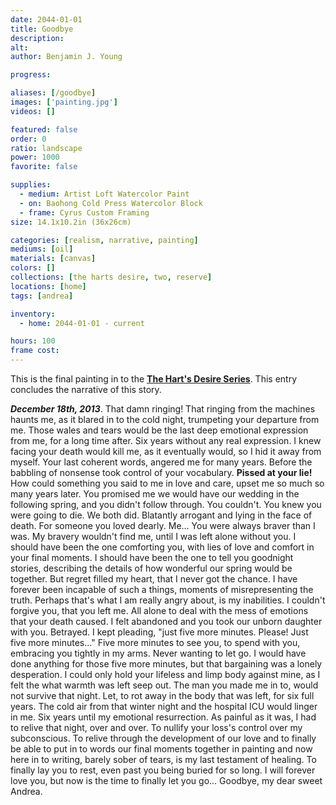 ```yaml
---
date: 2044-01-01
title: Goodbye
description: 
alt: 
author: Benjamin J. Young

progress: 

aliases: [/goodbye]
images: ['painting.jpg']
videos: []

featured: false
order: 0
ratio: landscape
power: 1000
favorite: false

supplies:
  - medium: Artist Loft Watercolor Paint
  - on: Baohong Cold Press Watercolor Block
  - frame: Cyrus Custom Framing
size: 14.1x10.2in (36x26cm)

categories: [realism, narrative, painting]
mediums: [oil]
materials: [canvas]
colors: []
collections: [the harts desire, two, reserve]
locations: [home]
tags: [andrea]

inventory:
  - home: 2044-01-01 - current

hours: 100
frame cost: 
---
```


This is the final painting in to the **[The Hart's Desire Series](/collections/the-harts-desire)**. This entry concludes the narrative of this story.

___December 18th, 2013___. That damn ringing! That ringing from the machines haunts me, as it blared in to the cold night, trumpeting your departure from me. Those wales and tears would be the last deep emotional expression from me, for a long time after. Six years without any real expression. I knew facing your death would kill me, as it eventually would, so I hid it away from myself. Your last coherent words, angered me for many years. Before the babbling of nonsense took control of your vocabulary. **Pissed at your lie!** How could something you said to me in love and care, upset me so much so many years later. You promised me we would have our wedding in the following spring, and you didn't follow through. You couldn't. You knew you were going to die. We both did. Blatantly arrogant and lying in the face of death. For someone you loved dearly. Me... You were always braver than I was. My bravery wouldn't find me, until I was left alone without you. I should have been the one comforting you, with lies of love and comfort in your final moments. I should have been the one to tell you goodnight stories, describing the details of how wonderful our spring would be together. But regret filled my heart, that I never got the chance. I have forever been incapable of such a things, moments of misrepresenting the truth. Perhaps that's what I am really angry about, is my inabilities. I couldn't forgive you, that you left me. All alone to deal with the mess of emotions that your death caused. I felt abandoned and you took our unborn daughter with you. Betrayed. I kept pleading, "just five more minutes. Please! Just five more minutes..." Five more minutes to see you, to spend with you, embracing you tightly in my arms. Never wanting to let go. I would have done anything for those five more minutes, but that bargaining was a lonely desperation. I could only hold your lifeless and limp body against mine, as I felt the what warmth was left seep out. The man you made me in to, would not survive that night. Let, to rot away in the body that was left, for six full years. The cold air from that winter night and the hospital ICU would linger in me. Six years until my emotional resurrection. As painful as it was, I had to relive that night, over and over. To nullify your loss's control over my subconscious. To relive through the development of our love and to finally be able to put in to words our final moments together in painting and now here in to writing, barely sober of tears, is my last testament of healing. To finally lay you to rest, even past you being buried for so long. I will forever love you, but now is the time to finally let you go... Goodbye, my dear sweet Andrea.